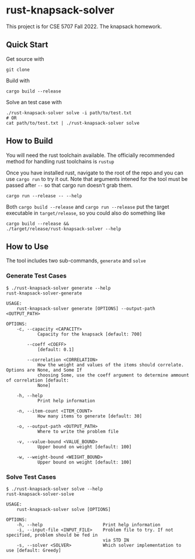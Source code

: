 # rust-knapsack-solver

This project is for CSE 5707 Fall 2022. The knapsack homework.

## Quick Start

Get source with

```
git clone
```

Build with

```
cargo build --release
```

Solve an test case with

```
./rust-knapsack-solver solve -i path/to/test.txt
# OR
cat path/to/test.txt | ./rust-knapsack-solver solve
```

## How to Build

You will need the rust toolchain available.
The officially recommended method for handling rust toolchains is `rustup`

Once you have installed rust, navigate to the root of the repo and you can use
`cargo run` to try it out. Note that arguments intened for the tool must be passed after `--` so that cargo run doesn't grab them.

```
cargo run --release -- --help
```

Both `cargo build --release` and `cargo run --release` put the target executable in `target/release`, so you could also do something like

```
cargo build --release &&
./target/release/rust-knapsack-solver --help
```

## How to Use

The tool includes two sub-commands, `generate` and `solve`

### Generate Test Cases

```
$ ./rust-knapsack-solver generate --help
rust-knapsack-solver-generate 

USAGE:
    rust-knapsack-solver generate [OPTIONS] --output-path <OUTPUT_PATH>

OPTIONS:
    -c, --capacity <CAPACITY>
            Capacity for the knapsack [default: 700]

        --coeff <COEFF>
            [default: 0.1]

        --correlation <CORRELATION>
            How the weight and values of the items should correlate. Options are None, and Some If
            choosing Some, use the coeff argument to determine ammount of correlation [default:
            None]

    -h, --help
            Print help information

    -n, --item-count <ITEM_COUNT>
            How many items to generate [default: 30]

    -o, --output-path <OUTPUT_PATH>
            Where to write the problem file

    -v, --value-bound <VALUE_BOUND>
            Upper bound on weight [default: 100]

    -w, --weight-bound <WEIGHT_BOUND>
            Upper bound on weight [default: 100]
```

### Solve Test Cases

```
$ ./rust-knapsack-solver solve --help
rust-knapsack-solver-solve 

USAGE:
    rust-knapsack-solver solve [OPTIONS]

OPTIONS:
    -h, --help                       Print help information
    -i, --input-file <INPUT_FILE>    Problem file to try. If not specified, problem should be fed in
                                     via STD IN
    -s, --solver <SOLVER>            Which solver implementation to use [default: Greedy]
```
